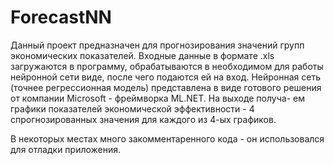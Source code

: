 # ForecastNN

Данный проект предназначен для прогнозирования значений групп экономических показателей.
Входные данные в формате .xls загружаются в программу, обрабатываются в необходимом для работы 
нейронной сети виде, после чего подаются ей на вход. Нейронная сеть (точнее регрессионная модель) 
представлена в виде готового решения от компании Microsoft - фреймворка ML.NET. На выходе получа-
ем графики показателей экономической эффективности - 4 спрогнозированных значения для каждого из
4-ых графиков. 

В некоторых местах много закомментаренного кода - он использовался для отладки приложения. 
